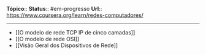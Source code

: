 **Tópico**:: 
**Status**::  #em-progresso 
**Url**::  https://www.coursera.org/learn/redes-computadores/

--- 

- [[O modelo de rede TCP IP de cinco camadas]]
- [[O modelo de rede OSI]]
- [[Visão Geral dos Dispositivos de Rede]]

